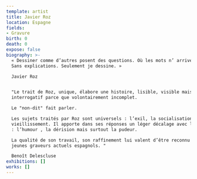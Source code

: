```yaml
---
template: artist
title: Javier Roz
location: Espagne
fields:
- Gravure
birth: 0
death: 0
expose: false
biography: >-
  « Dessiner comme d’autres posent des questions. Où les mots n’ arrivent pas.
  Sans explications. Seulement je dessine. »

  Javier Roz


  "Le trait de Roz, unique, élabore une histoire, lisible, visible mais
  interrogatif parce que volontairement incomplet. 

  Le "non-dit" fait parler. 

  Les sujets traités par Roz sont universels : l’exil, la socialisation, le
  vieillissement. Il apporte dans ses réponses un léger décalage avec le commun
  : l’humour , la dérision mais surtout la pudeur. 

  La qualité de son travail, son raffinement lui valent d’être reconnu parmi les
  jeunes graveurs actuels espagnols. " 

  Benoît Delescluse
exhibitions: []
works: []
---
```


